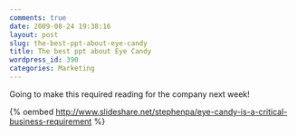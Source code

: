 ```yaml
---
comments: true
date: 2009-08-24 19:38:16
layout: post
slug: the-best-ppt-about-eye-candy
title: The best ppt about Eye Candy
wordpress_id: 390
categories: Marketing
---
```


Going to make this required reading for the company next week!


{% oembed http://www.slideshare.net/stephenpa/eye-candy-is-a-critical-business-requirement %}
